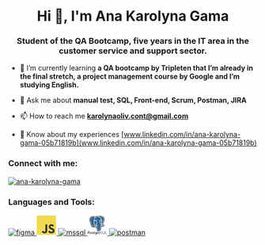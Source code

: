 <h1 align="center">Hi 👋, I'm Ana Karolyna Gama</h1>
<h3 align="center">Student of the QA Bootcamp, five years in the IT area in the customer service and support sector.</h3>

- 🌱 I’m currently learning **a QA bootcamp by Tripleten that I’m already in the final stretch, a project management course by Google and I’m studying English.**

- 💬 Ask me about **manual test, SQL, Front-end, Scrum, Postman, JIRA**

- 📫 How to reach me **karolynaoliv.cont@gmail.com**

- 📄 Know about my experiences [www.linkedin.com/in/ana-karolyna-gama-05b71819b](www.linkedin.com/in/ana-karolyna-gama-05b71819b)

<h3 align="left">Connect with me:</h3>
<p align="left">
<a href="https://linkedin.com/in/ana-karolyna-gama" target="blank"><img align="center" src="https://raw.githubusercontent.com/rahuldkjain/github-profile-readme-generator/master/src/images/icons/Social/linked-in-alt.svg" alt="ana-karolyna-gama" height="30" width="40" /></a>
</p>

<h3 align="left">Languages and Tools:</h3>
<p align="left"> <a href="https://www.figma.com/" target="_blank" rel="noreferrer"> <img src="https://www.vectorlogo.zone/logos/figma/figma-icon.svg" alt="figma" width="40" height="40"/> </a> <a href="https://developer.mozilla.org/en-US/docs/Web/JavaScript" target="_blank" rel="noreferrer"> <img src="https://raw.githubusercontent.com/devicons/devicon/master/icons/javascript/javascript-original.svg" alt="javascript" width="40" height="40"/> </a> <a href="https://www.microsoft.com/en-us/sql-server" target="_blank" rel="noreferrer"> <img src="https://www.svgrepo.com/show/303229/microsoft-sql-server-logo.svg" alt="mssql" width="40" height="40"/> </a> <a href="https://www.postgresql.org" target="_blank" rel="noreferrer"> <img src="https://raw.githubusercontent.com/devicons/devicon/master/icons/postgresql/postgresql-original-wordmark.svg" alt="postgresql" width="40" height="40"/> </a> <a href="https://postman.com" target="_blank" rel="noreferrer"> <img src="https://www.vectorlogo.zone/logos/getpostman/getpostman-icon.svg" alt="postman" width="40" height="40"/> </a> </p>
